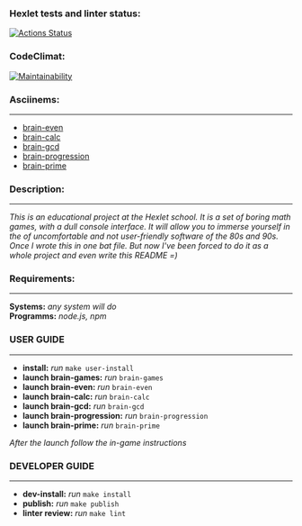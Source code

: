 ### Hexlet tests and linter status:
[![Actions Status](https://github.com/DenisSalnikoff/frontend-project-44/workflows/hexlet-check/badge.svg)](https://github.com/DenisSalnikoff/frontend-project-44/actions)
### CodeClimat:
[![Maintainability](https://api.codeclimate.com/v1/badges/d8a56c1289bab455b5c3/maintainability)](https://codeclimate.com/github/DenisSalnikoff/frontend-project-44/maintainability)
### Asciinems:
---
* [brain-even](https://asciinema.org/a/bdNwU531D9wLubOFtpH0ARL7z)
* [brain-calc](https://asciinema.org/a/xLyq6g1gwW8MHYxrdramXmgPV)
* [brain-gcd](https://asciinema.org/a/GnuEsdBYOh6yrWm7tAsdDP9Ia)
* [brain-progression](https://asciinema.org/a/8qv480NXtSSqePMwCjyfIMr2d)
* [brain-prime](https://asciinema.org/a/g2jdO5VegHl6j9OIxozHtzt2w)
### Description:
---
*This is an educational project at the Hexlet school. It is a set of boring math games, 
with a dull console interface. It will allow you to immerse yourself in the of uncomfortable and not user-friendly software of the 80s and 90s. Once I wrote this in one bat file. But now I've been forced to 
do it as a whole project and even write this README =)*

### Requirements:
---

**Systems:** *any system will do*  
**Programms:** *node.js, npm*

### USER GUIDE
---

- **install:** *run* `make user-install`
- **launch brain-games:** *run* `brain-games`
- **launch brain-even:** *run* `brain-even`
- **launch brain-calc:** *run* `brain-calc`
- **launch brain-gcd:** *run* `brain-gcd`
- **launch brain-progression:** *run* `brain-progression`
- **launch brain-prime:** *run* `brain-prime`


*After the launch follow the in-game instructions*

### DEVELOPER GUIDE
---

- **dev-install:** *run* `make install`
- **publish:** *run* `make publish`
- **linter review:** *run* `make lint`
